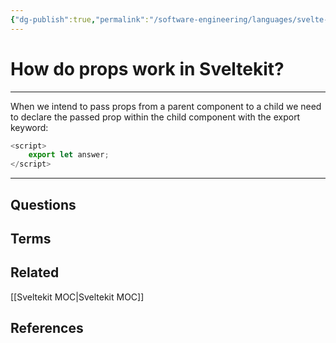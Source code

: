 ```yaml
---
{"dg-publish":true,"permalink":"/software-engineering/languages/svelte-kit/how-do-props-work-in-sveltekit/","tags":["code/sveltekit","type/permanent"],"created":"2023-08-03T09:49:49.238-05:00","updated":"2023-09-05T14:32:44.675-05:00"}
---
```


# How do props work in Sveltekit?
---
When we intend to pass props from a parent component to a child we need to declare the passed prop within the child component with the export keyword:
```javascript
<script>
	export let answer;
</script>
```
---
## Questions
## Terms
## Related
[[Sveltekit MOC\|Sveltekit MOC]]
## References
